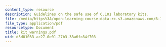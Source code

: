 ```yaml
---
content_type: resource
description: Guidelines on the safe use of 6.101 laboratory kits.
file: /media/https%3A/open-learning-course-data-rc.s3.amazonaws.com/6-101-introductory-analog-electronics-laboratory-spring-2007/d3d01033ac270e0127b338a6fc84f708_kit_warnings.pdf
file_type: application/pdf
resourcetype: Document
title: kit_warnings.pdf
uid: d3d01033-ac27-0e01-27b3-38a6fc84f708
---
```

